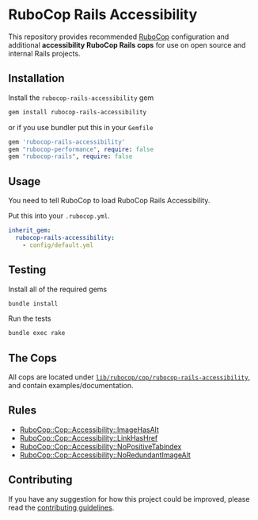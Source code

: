 # RuboCop Rails Accessibility

This repository provides recommended [RuboCop](https://github.com/rubocop/rubocop) configuration and additional **accessibility RuboCop Rails cops** for use on open source and internal Rails projects.

## Installation

Install the `rubocop-rails-accessibility` gem

```sh
gem install rubocop-rails-accessibility
```

or if you use bundler put this in your `Gemfile`

```ruby
gem 'rubocop-rails-accessibility'
gem "rubocop-performance", require: false
gem "rubocop-rails", require: false
```

## Usage

You need to tell RuboCop to load RuboCop Rails Accessibility.

Put this into your `.rubocop.yml`.

``` yaml
inherit_gem:
  rubocop-rails-accessibility:
    - config/default.yml
```

## Testing

Install all of the required gems

```sh
bundle install
```

Run the tests

```sh
bundle exec rake
```

## The Cops

All cops are located under
[`lib/rubocop/cop/rubocop-rails-accessibility`](lib/rubocop/cop/rubocop-rails-accessibility), and contain
examples/documentation.

## Rules

- [RuboCop::Cop::Accessibility::ImageHasAlt](guides/image-has-alt.md)
- [RuboCop::Cop::Accessibility::LinkHasHref](guides/link-has-href.md)
- [RuboCop::Cop::Accessibility::NoPositiveTabindex](guides/no-positive-tabindex.md)
- [RuboCop::Cop::Accessibility::NoRedundantImageAlt](guides/no-redundant-image-alt.md)

## Contributing

If you have any suggestion for how this project could be improved, please read the [contributing guidelines](https://github.com/github/rubocop-rails-accessibility/blob/main/CONTRIBUTING.md).

